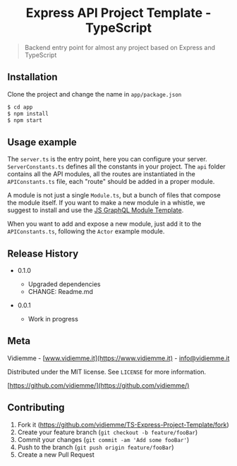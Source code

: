 <h1 align="center"> Express API Project Template - TypeScript </h1>

> Backend entry point for almost any project based on Express and TypeScript

## Installation

Clone the project and change the name in `app/package.json`

```sh
$ cd app
$ npm install
$ npm start
```

## Usage example

The `server.ts` is the entry point, here you can configure your server.
`ServerConstants.ts` defines all the constants in your project.
The `api` folder contains all the API modules, all the routes are instantiated in the `APIConstants.ts` file, each "route" should be added in a proper module.

A module is not just a single `Module.ts`, but a bunch of files that compose the module itself. If you want to make a new module in a whistle, we suggest to install and use the [JS GraphQL Module Template](https://github.com/vidiemme/JS-GraphQL-Module-Template).

When you want to add and expose a new module, just add it to the `APIConstants.ts`, following the `Actor` example module.

## Release History

* 0.1.0
    * Upgraded dependencies
    * CHANGE: Readme.md

* 0.0.1
    * Work in progress

## Meta
Vidiemme - [www.vidiemme.it](https://www.vidiemme.it) - info@vidiemme.it

Distributed under the MIT license. See ``LICENSE`` for more information.

[https://github.com/vidiemme/](https://github.com/vidiemme/)

## Contributing

1. Fork it (<https://github.com/vidiemme/TS-Express-Project-Template/fork>)
2. Create your feature branch (`git checkout -b feature/fooBar`)
3. Commit your changes (`git commit -am 'Add some fooBar'`)
4. Push to the branch (`git push origin feature/fooBar`)
5. Create a new Pull Request
